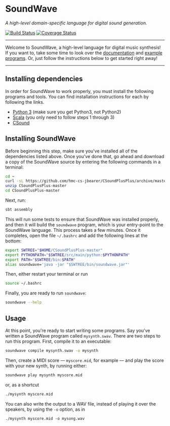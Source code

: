 # SoundWave
_A high-level domain-specific language for digital sound generation._

[![Build Status](https://travis-ci.org/hmc-cs-jbearer/CSoundPlusPlus.svg?branch=master)](https://travis-ci.org/hmc-cs-jbearer/CSoundPlusPlus)
[![Coverage Status](https://coveralls.io/repos/github/hmc-cs-jbearer/CSoundPlusPlus/badge.svg?branch=master)](https://coveralls.io/github/hmc-cs-jbearer/CSoundPlusPlus?branch=master)

---

Welcome to SoundWave, a high-level language for digital music synthesis! If you want to, take some
time to look over the
[documentation](https://github.com/hmc-cs-jbearer/CSoundPlusPlus/wiki/Documentation) and
[example programs](https://github.com/hmc-cs-jbearer/CSoundPlusPlus/tree/master/resources/examples).
Or, just follow the instructions below to get started right away!

---

## Installing dependencies

In order for SoundWave to work properly, you must install the following programs and tools. You can
find installation instructions for each by following the links.

* [Python 3](https://wiki.python.org/moin/BeginnersGuide/Download)
(make sure you get Python3, not Python2)
* [Scala](https://github.com/hmc-cs111-fall2016/hmc-cs111-fall2016.github.io/wiki/Installing-Scala)
(you only need to follow steps 1 through 3)
* [CSound](http://csound.github.io/download.html)

## Installing SoundWave

Before beginning this step, make sure you've installed all of the dependencies listed above. Once
you've done that, go ahead and download a copy of the SoundWave source by entering the following
commands in a terminal:
```bash
cd ~
curl -sL https://github.com/hmc-cs-jbearer/CSoundPlusPlus/archive/master.zip > CSoundPlusPlus-master.zip
unzip CSoundPlusPlus-master
cd CSoundPlusPlus-master
```

Next, run:
```bash
sbt assembly
```
This will run some tests to ensure that SoundWave was installed properly, and then it will build the
`soundwave` program, which is your entry-point to the SoundWave language. This process takes a few
minutes. Once it completes, open the file `~/.bashrc` and add the following lines at the bottom:
```bash
export SWTREE="$HOME/CSoundPlusPlus-master"
export PYTHONPATH="$SWTREE/src/main/python:$PYTHONPATH"
export PATH="$SWTREE/bin:$PATH"
alias soundwave='java -jar "$SWTREE/bin/soundwave.jar"'
```

Then, either restart your terminal or run
```bash
source ~/.bashrc
```

Finally, you are ready to run `soundwave`:
```bash
soundwave --help
```

## Usage

At this point, you're ready to start writing some programs. Say you've written a SoundWave program
called `mysynth.swav`. There are two steps to run this program. First, compile it to an executable:
```bash
soundwave compile mysynth.swav -o mysynth
```
Then, create a MIDI score &mdash; `myscore.mid`, for example &mdash; and play the score with your
new synth, by running either:
```bash
soundwave play mysynth myscore.mid
```
or, as a shortcut
```bash
./mysynth myscore.mid
```

You can also write the output to a WAV file, instead of playing it over the speakers, by using the
`-o` option, as in
```
./mysynth myscore.mid -o mysong.wav
```
